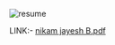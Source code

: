 

![resume](https://github.com/user-attachments/assets/ce51c64e-4b8c-4992-aa6c-245b851fa85f)

LINK:- 
[nikam jayesh B.pdf](https://github.com/user-attachments/files/16958612/nikam.jayesh.B.pdf)
